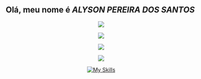 ## Olá, meu nome é ***ALYSON PEREIRA DOS SANTOS***

<div align=center grid="2">

   ![](http://github-profile-summary-cards.vercel.app/api/cards/profile-details?username=AlysonG14&theme=algolia) 

   ![](http://github-profile-summary-cards.vercel.app/api/cards/repos-per-language?username=AlysonG14&theme=algolia) 

   ![](http://github-profile-summary-cards.vercel.app/api/cards/stats?username=AlysonG14&theme=algolia) 

   ![](http://github-profile-summary-cards.vercel.app/api/cards/productive-time?username=AlysonG14&theme=algolia&utcOffset=8) 

</div>

<div align="center">
  
  [![My Skills](https://skillicons.dev/icons?i=js,html,css,py,java,vscode,vite,tailwind,sqlite,react,postman,notion,npm,nodejs,mysql,idea,pycharm,github,git,figma,fastapi,django,blender,bash,arduino,ps)](https://skillicons.dev)
  
</div>
